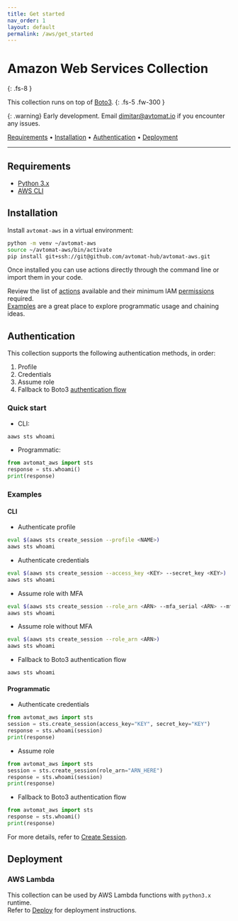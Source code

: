 ```yaml
---
title: Get started
nav_order: 1
layout: default
permalink: /aws/get_started
---
```


# Amazon Web Services Collection
{: .fs-8 }

This collection runs on top of <a href="https://boto3.amazonaws.com/v1/documentation/api/latest/index.html" target="_blank">Boto3</a>.
{: .fs-5 .fw-300 }

{: .warning}
Early development. Email [dimitar@avtomat.io](mailto:dimitar@avtomat.io) if you encounter any issues.

<p>
   <a href="#requirements">Requirements</a> •
   <a href="#installation">Installation</a> •
   <a href="#authentication">Authentication</a> •
   <a href="#deployment">Deployment</a>
</p>

---

## Requirements

- <a href="https://www.python.org/downloads/" target="_blank">Python 3.x</a>
- <a href="https://docs.aws.amazon.com/cli/latest/userguide/cli-chap-getting-started.html" target="_blank">AWS CLI</a>


## Installation

Install `avtomat-aws` in a virtual environment:

```bash
python -m venv ~/avtomat-aws
source ~/avtomat-aws/bin/activate
pip install git+ssh://git@github.com/avtomat-hub/avtomat-aws.git
```
Once installed you can use actions directly through the command line or import them in your code.

Review the list of [actions](/aws/actions) available and their minimum IAM [permissions](/aws/permissions) required.<br/>
[Examples](/aws/examples) are a great place to explore programmatic usage and chaining ideas.


## Authentication
This collection supports the following authentication methods, in order:
1. Profile
2. Credentials
3. Assume role
4. Fallback to Boto3 [authentication flow](https://boto3.amazonaws.com/v1/documentation/api/latest/guide/credentials.html)

### Quick start
- CLI:
```bash
aaws sts whoami
```
- Programmatic:
```python
from avtomat_aws import sts
response = sts.whoami()
print(response)
```

### Examples

#### CLI

- Authenticate profile
```bash
eval $(aaws sts create_session --profile <NAME>)
aaws sts whoami
```

- Authenticate credentials
```bash
eval $(aaws sts create_session --access_key <KEY> --secret_key <KEY>)
aaws sts whoami
```

- Assume role with MFA
```bash
eval $(aaws sts create_session --role_arn <ARN> --mfa_serial <ARN> --mfa_token <CODE>)
aaws sts whoami
```

- Assume role without MFA
```bash
eval $(aaws sts create_session --role_arn <ARN>)
aaws sts whoami
```

- Fallback to Boto3 authentication flow
```bash
aaws sts whoami
```

#### Programmatic

- Authenticate credentials
```python
from avtomat_aws import sts
session = sts.create_session(access_key="KEY", secret_key="KEY")
response = sts.whoami(session)       
print(response)                      
```

- Assume role
```python
from avtomat_aws import sts
session = sts.create_session(role_arn="ARN_HERE")
response = sts.whoami(session)
print(response)
```

- Fallback to Boto3 authentication flow
```python
from avtomat_aws import sts
response = sts.whoami()
print(response)
```

For more details, refer to [Create Session](/aws/actions/sts/create_session).


## Deployment

### AWS Lambda
This collection can be used by AWS Lambda functions with `python3.x` runtime.<br/>
Refer to [Deploy](/aws/deploy) for deployment instructions.
